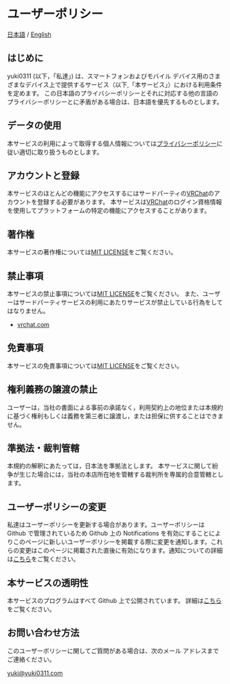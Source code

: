 # ユーザーポリシー

[日本語](ja.md) / [English](en.md)

## はじめに

yuki0311 (以下，「私達」) は、スマートフォンおよびモバイル デバイス用のさまざまなデバイス上で提供するサービス（以下,「本サービス」）における利用条件を定めます。
この日本語のプライバシーポリシーとそれに対応する他の言語のプライバシーポリシーとに矛盾がある場合は、日本語を優先するものとします。

## データの使用

本サービスの利用によって取得する個人情報については[プライバシーポリシー](../privacy_policy/ja.md)に従い適切に取り扱うものとします。

## アカウントと登録

本サービスのほとんどの機能にアクセスするにはサードパーティの[VRChat](https://hello.vrchat.com/)のアカウントを登録する必要があります。
本サービスは[VRChat](https://hello.vrchat.com/)のログイン資格情報を使用してプラットフォームの特定の機能にアクセスすることがあります。

## 著作権

本サービスの著作権については[MIT LICENSE](/LICENSE)をご覧ください。

## 禁止事項

本サービスの禁止事項については[MIT LICENSE](/LICENSE)をご覧ください。
また、ユーザーはサードパーティサービスの利用にあたりサービスが禁止している行為をしてはなりません。

- [vrchat.com](https://hello.vrchat.com/legal)

## 免責事項

本サービスの免責事項については[MIT LICENSE](/LICENSE)をご覧ください。

## 権利義務の譲渡の禁止

ユーザーは，当社の書面による事前の承諾なく，利用契約上の地位または本規約に基づく権利もしくは義務を第三者に譲渡し，または担保に供することはできません。

## 準拠法・裁判管轄

本規約の解釈にあたっては，日本法を準拠法とします。
本サービスに関して紛争が生じた場合には，当社の本店所在地を管轄する裁判所を専属的合意管轄とします。

## ユーザーポリシーの変更

私達はユーザーポリシーを更新する場合があります。ユーザーポリシーは Github で管理されているため Github 上の Notifications を有効にすることによりこのページに新しいユーザーポリシーを掲載する際に変更を通知します。これらの変更はこのページに掲載された直後に有効になります。通知についての詳細は[こちら](https://docs.github.com/en/account-and-profile/managing-subscriptions-and-notifications-on-github/setting-up-notifications/configuring-notifications)をご覧ください。

## 本サービスの透明性

本サービスのプログラムはすべて Github 上で公開されています。
詳細は[こちら](https://github.com/fa0311/vrc_manager)をご覧ください。

## お問い合わせ方法

このユーザーポリシーに関してご質問がある場合は、次のメール アドレスまでご連絡ください。

yuki@yuki0311.com
